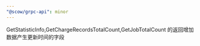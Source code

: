 ```yaml
---
"@scow/grpc-api": minor
---
```


GetStatisticInfo,GetChargeRecordsTotalCount,GetJobTotalCount 的返回增加数据产生更新时间的字段
